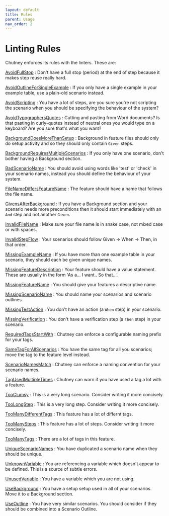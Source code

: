 ```yaml
---
layout: default
title: Rules
parent: Usage
nav_order: 2
---
```


# Linting Rules

Chutney enforces its rules with the linters. These are:

[AvoidFullStop](https://github.com/BillyRuffian/chutney/blob/master/features/avoid_full_stop.feature)
: Don't have a full stop (period) at the end of step because it makes step reuse really hard.

[AvoidOutlineForSingleExample](https://github.com/BillyRuffian/chutney/blob/master/features/avoid_outline_for_single_example.feature)
: If you only have a single example in your example table, use a plain-old scenario instead.

[AvoidScripting](https://github.com/BillyRuffian/chutney/blob/master/features/avoid_scripting.feature)
: You have a lot of steps, are you sure you're not scripting the scenario when you should be specifying the behaviour of the system?

[AvoidTypographersQuotes](https://github.com/BillyRuffian/chutney/blob/master/features/avoid_typographers_quotes.feature)
: Cutting and pasting from Word documents? Is that pasting in curly-quotes instead of neutral ones you would type on a keyboard? Are you sure that's what you want?

[BackgroundDoesMoreThanSetup](https://github.com/BillyRuffian/chutney/blob/master/features/background_does_more_than_setup.feature)
: Background in feature files should only do setup activity and so they should only contain `Given` steps.

[BackgroundRequiresMultipleScenarios](https://github.com/BillyRuffian/chutney/blob/master/features/background_requires_multiple_scenarios.feature)
: If you only have one scenario, don't bother having a Background section.

[BadScenarioName](https://github.com/BillyRuffian/chutney/blob/master/features/bad_scenario_name.feature)
: You should avoid using words like 'test' or 'check' in your scenario names, instead you should define the behaviour of your system.

[FileNameDiffersFeatureName](https://github.com/BillyRuffian/chutney/blob/master/features/file_name_differs_feature_name.feature)
: The feature should have a name that follows the file name.

[GivensAfterBackground](https://github.com/BillyRuffian/chutney/blob/master/features/givens_after_background.feature)
: If you have a Background section and your scenario needs more preconditions then it should start immediately with an `And` step and not another `Given`.

[InvalidFileName](https://github.com/BillyRuffian/chutney/blob/master/features/invalid_file_name.feature)
: Make sure your file name is in snake case, not mixed case or with spaces.

[InvalidStepFlow](https://github.com/BillyRuffian/chutney/blob/master/features/invalid_step_flow.feature)
: Your scenarios should follow Given → When → Then, in that order.

[MissingExampleName](https://github.com/BillyRuffian/chutney/blob/master/features/missing_example_name.feature)
: If you have more than one example table in your scenario, they should each be given unique names.

[MissingFeatureDescription](https://github.com/BillyRuffian/chutney/blob/master/features/missing_feature_description.feature)
: Your feature should have a value statement. These are usually in the form 'As a... I want.. So that...'.

[MissingFeatureName](https://github.com/BillyRuffian/chutney/blob/master/features/missing_feature_name.feature)
: You should give your features a descriptive name.

[MissingScenarioName](https://github.com/BillyRuffian/chutney/blob/master/features/missing_scenario_name.feature)
: You should name your scenarios and scenario outlines.

[MissingTestAction](https://github.com/BillyRuffian/chutney/blob/master/features/missing_test_action.feature)
: You don't have an action (a `When` step) in your scenario.

[MissingVerification](https://github.com/BillyRuffian/chutney/blob/master/features/missing_verification.feature)
: You don't have a verification step (a `Then` step) in your scenario.

[RequiredTagsStartWith](https://github.com/BillyRuffian/chutney/blob/master/features/required_tags_starts_with.feature)
: Chutney can enforce a configurable naming prefix for your tags.

[SameTagForAllScenarios](https://github.com/BillyRuffian/chutney/blob/master/features/same_tag_for_all_scenarios.feature)
: You have the same tag for all you scenarios; move the tag to the feature level instead.

[ScenarioNamesMatch](https://github.com/BillyRuffian/chutney/blob/master/features/scenario_names_match.feature)
: Chutney can enforce a naming convention for your scenario names.

[TagUsedMultipleTimes](https://github.com/BillyRuffian/chutney/blob/master/features/tag_used_multiple_times.feature)
: Chutney can warn if you have used a tag a lot with a feature.

[TooClumsy](https://github.com/BillyRuffian/chutney/blob/master/features/too_clumsy.feature)
: This is a very long scenario. Consider writing it more concisely.

[TooLongStep](https://github.com/BillyRuffian/chutney/blob/master/features/too_long_step.feature)
: This is a very long step. Consider writing it more concisely.

[TooManyDifferentTags](https://github.com/BillyRuffian/chutney/blob/master/features/too_many_different_tags.feature)
: This feature has a lot of differnt tags.

[TooManySteps](https://github.com/BillyRuffian/chutney/blob/master/features/too_many_steps.feature)
: This feature has a lot of steps. Consider writing it more concisely.

[TooManyTags](https://github.com/BillyRuffian/chutney/blob/master/features/too_many_tags.feature)
: There are a lot of tags in this feature.

[UniqueScenarioNames](https://github.com/BillyRuffian/chutney/blob/master/features/unique_scenario_names.feature)
: You have duplicated a scenario name when they should be unique.

[UnknownVariable](https://github.com/BillyRuffian/chutney/blob/master/features/unknown_variable.feature)
: You are referencing a variable which doesn't appear to be defined. This is a source of subtle errors.

[UnusedVariable](https://github.com/BillyRuffian/chutney/blob/master/features/unused_variable.feature)
: You have a variable which you are not using.

[UseBackground](https://github.com/BillyRuffian/chutney/blob/master/features/use_background.feature)
: You have a setup setup used in all of your scenarios. Move it to a Background section.

[UseOutline](https://github.com/BillyRuffian/chutney/blob/master/features/use_outline.feature)
: You have very similar scenarios. You should consider if they should be combined into a Scenario Outline.
